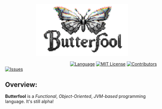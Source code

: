 <p align="center"><img width=60% src="resources/img/logo_scaled.png" alt="logo"></p>


&nbsp;&nbsp;&nbsp;&nbsp;&nbsp;&nbsp;&nbsp;&nbsp;&nbsp;&nbsp;&nbsp;&nbsp;&nbsp;&nbsp;&nbsp;&nbsp;&nbsp;&nbsp;&nbsp;&nbsp;
&nbsp;&nbsp;&nbsp;&nbsp;&nbsp;&nbsp;&nbsp;&nbsp;&nbsp;&nbsp;&nbsp;&nbsp;&nbsp;&nbsp;&nbsp;&nbsp;&nbsp;&nbsp;&nbsp;&nbsp;
&nbsp;&nbsp;&nbsp;&nbsp;&nbsp;&nbsp;&nbsp;&nbsp;&nbsp;&nbsp;&nbsp;
[![Language][scala-shield]][scala-url]
[![MIT License][license-shield]][license-url]
[![Contributors][contributors-shield]][contributors-url]
[![Issues][issues-shield]][issues-url]

## Overview:

**Butterfool** is a _Functional_, _Object-Oriented_, _JVM-based_ programming language. It's still alpha! 

<!--
***
    GITHUB SHIELDS VARIABLES
***
-->

[scala-shield]: https://img.shields.io/badge/scala-%23DC322F.svg?style=flat&logo=scala&logoColor=white

[scala-url]: https://www.scala-lang.org/

[stars-shield]: https://img.shields.io/github/stars/FreshMag/butterfool.svg?style=flat

[stars-url]: https://github.com/FreshMag/butterfool/stargazers

[issues-shield]: https://img.shields.io/github/issues/FreshMag/butterfool.svg?style=flat

[issues-url]: https://github.com/FreshMag/butterfool/issues

[license-shield]: https://img.shields.io/github/license/FreshMag/butterfool.svg?style=flat

[license-url]: https://github.com/FreshMag/butterfool/blob/master/LICENSE.txt

[contributors-shield]: https://img.shields.io/github/contributors/FreshMag/butterfool.svg?style=flat

[contributors-url]: https://github.com/FreshMag/butterfool/graphs/contributors
